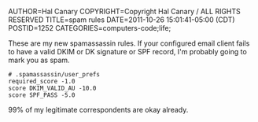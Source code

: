 AUTHOR=Hal Canary
COPYRIGHT=Copyright Hal Canary / ALL RIGHTS RESERVED
TITLE=spam rules
DATE=2011-10-26 15:01:41-05:00 (CDT)
POSTID=1252
CATEGORIES=computers-code;life;

These are my new spamassassin rules.  If your configured email client fails to have a valid DKIM or DK signature or SPF record, I'm probably going to mark you as spam.

```
# .spamassassin/user_prefs
required_score -1.0
score DKIM_VALID_AU -10.0
score SPF_PASS -5.0
```

99% of my legitimate correspondents are okay already.

